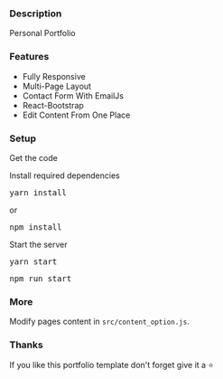 ### Description
Personal Portfolio
### Features

- Fully Responsive
- Multi-Page Layout
- Contact Form With EmailJs
- React-Bootstrap
- Edit Content From One Place

### Setup

Get the code
 
Install required dependencies 

<pre>yarn install</pre>
or
<pre>npm install</pre>


Start the server

<pre>yarn start</pre>
<pre>npm run start</pre>

### More

Modify pages content in  `src/content_option.js`.

### Thanks

If you like this portfolio template don't forget give it a ⭐ 
